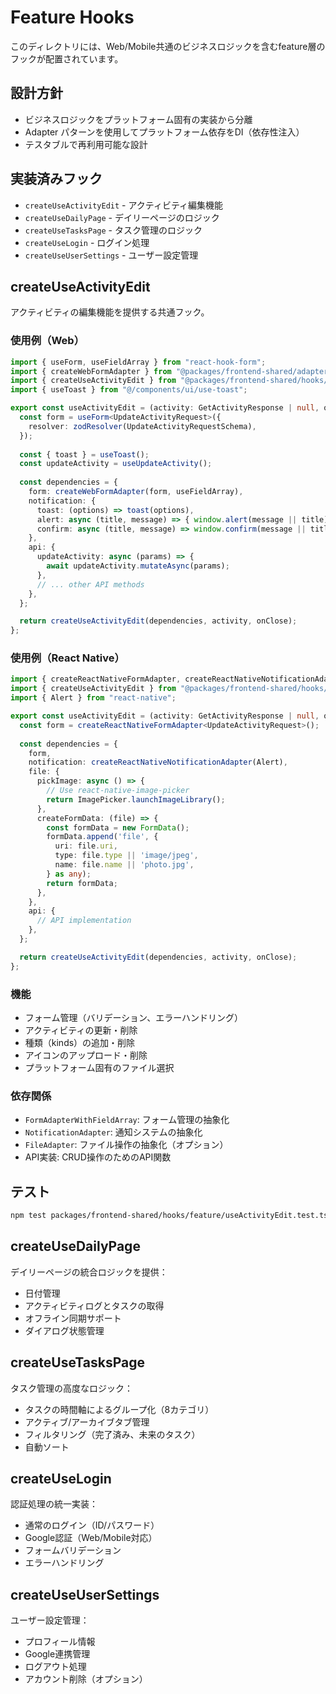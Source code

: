 # Feature Hooks

このディレクトリには、Web/Mobile共通のビジネスロジックを含むfeature層のフックが配置されています。

## 設計方針

- ビジネスロジックをプラットフォーム固有の実装から分離
- Adapter パターンを使用してプラットフォーム依存をDI（依存性注入）
- テスタブルで再利用可能な設計

## 実装済みフック

- `createUseActivityEdit` - アクティビティ編集機能
- `createUseDailyPage` - デイリーページのロジック
- `createUseTasksPage` - タスク管理のロジック
- `createUseLogin` - ログイン処理
- `createUseUserSettings` - ユーザー設定管理

## createUseActivityEdit

アクティビティの編集機能を提供する共通フック。

### 使用例（Web）

```typescript
import { useForm, useFieldArray } from "react-hook-form";
import { createWebFormAdapter } from "@packages/frontend-shared/adapters";
import { createUseActivityEdit } from "@packages/frontend-shared/hooks/feature";
import { useToast } from "@/components/ui/use-toast";

export const useActivityEdit = (activity: GetActivityResponse | null, onClose: () => void) => {
  const form = useForm<UpdateActivityRequest>({
    resolver: zodResolver(UpdateActivityRequestSchema),
  });
  
  const { toast } = useToast();
  const updateActivity = useUpdateActivity();
  
  const dependencies = {
    form: createWebFormAdapter(form, useFieldArray),
    notification: {
      toast: (options) => toast(options),
      alert: async (title, message) => { window.alert(message || title); },
      confirm: async (title, message) => window.confirm(message || title),
    },
    api: {
      updateActivity: async (params) => {
        await updateActivity.mutateAsync(params);
      },
      // ... other API methods
    },
  };

  return createUseActivityEdit(dependencies, activity, onClose);
};
```

### 使用例（React Native）

```typescript
import { createReactNativeFormAdapter, createReactNativeNotificationAdapter } from "@packages/frontend-shared/adapters";
import { createUseActivityEdit } from "@packages/frontend-shared/hooks/feature";
import { Alert } from "react-native";

export const useActivityEdit = (activity: GetActivityResponse | null, onClose: () => void) => {
  const form = createReactNativeFormAdapter<UpdateActivityRequest>();
  
  const dependencies = {
    form,
    notification: createReactNativeNotificationAdapter(Alert),
    file: {
      pickImage: async () => {
        // Use react-native-image-picker
        return ImagePicker.launchImageLibrary();
      },
      createFormData: (file) => {
        const formData = new FormData();
        formData.append('file', {
          uri: file.uri,
          type: file.type || 'image/jpeg',
          name: file.name || 'photo.jpg',
        } as any);
        return formData;
      },
    },
    api: {
      // API implementation
    },
  };

  return createUseActivityEdit(dependencies, activity, onClose);
};
```

### 機能

- フォーム管理（バリデーション、エラーハンドリング）
- アクティビティの更新・削除
- 種類（kinds）の追加・削除
- アイコンのアップロード・削除
- プラットフォーム固有のファイル選択

### 依存関係

- `FormAdapterWithFieldArray`: フォーム管理の抽象化
- `NotificationAdapter`: 通知システムの抽象化
- `FileAdapter`: ファイル操作の抽象化（オプション）
- API実装: CRUD操作のためのAPI関数

## テスト

```bash
npm test packages/frontend-shared/hooks/feature/useActivityEdit.test.ts
```

## createUseDailyPage

デイリーページの統合ロジックを提供：
- 日付管理
- アクティビティログとタスクの取得
- オフライン同期サポート
- ダイアログ状態管理

## createUseTasksPage

タスク管理の高度なロジック：
- タスクの時間軸によるグループ化（8カテゴリ）
- アクティブ/アーカイブタブ管理
- フィルタリング（完了済み、未来のタスク）
- 自動ソート

## createUseLogin

認証処理の統一実装：
- 通常のログイン（ID/パスワード）
- Google認証（Web/Mobile対応）
- フォームバリデーション
- エラーハンドリング

## createUseUserSettings

ユーザー設定管理：
- プロフィール情報
- Google連携管理
- ログアウト処理
- アカウント削除（オプション）